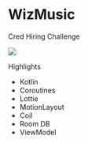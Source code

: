 # WizMusic
Cred Hiring Challenge

![](https://media.giphy.com/media/cPTCzyT9rz391vBBxm/giphy.gif)

Highlights
- Kotlin
- Coroutines
- Lottie
- MotionLayout
- Coil
- Room DB
- ViewModel
